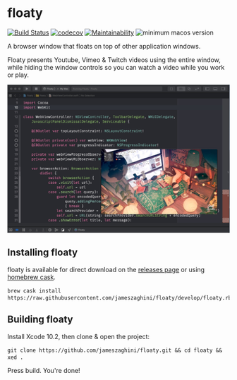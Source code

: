 # floaty

[![Build Status](https://travis-ci.org/jameszaghini/floaty.svg?branch=develop)](https://travis-ci.org/jameszaghini/floaty)
[![codecov](https://codecov.io/gh/jameszaghini/floaty/branch/develop/graph/badge.svg)](https://codecov.io/gh/jameszaghini/floaty)
[![Maintainability](https://api.codeclimate.com/v1/badges/c921f9572d8f098a4be6/maintainability)](https://codeclimate.com/github/jameszaghini/floaty/maintainability)
![minimum macos version](https://img.shields.io/badge/macos-10.13%2B-blue.svg)

A browser window that floats on top of other application windows.

Floaty presents Youtube, Vimeo & Twitch videos using the entire window, while hiding the window controls so you can watch a video while you work or play.

![Shows floaty floating above another app](assets/screen-shot.jpg "Screen shot")

## Installing floaty

floaty is available for direct download on the [releases page](https://github.com/jameszaghini/floaty/releases) or using [homebrew cask](https://github.com/caskroom/homebrew-cask).

```
brew cask install https://raw.githubusercontent.com/jameszaghini/floaty/develop/floaty.rb
```

## Building floaty

Install Xcode 10.2, then clone & open the project:

```
git clone https://github.com/jameszaghini/floaty.git && cd floaty && xed .
```

Press build. You're done!
